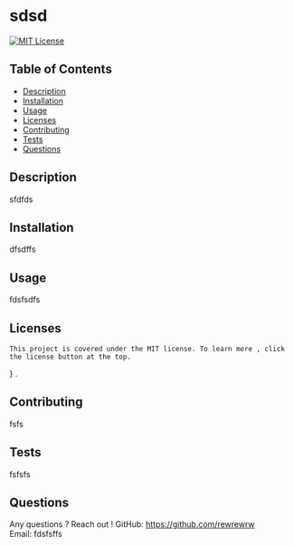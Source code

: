 # sdsd

  [![MIT License](https://img.shields.io/badge/license-MIT-blue)](https://choosealicense.com/licenses/mit/)
    

  
  ## Table of Contents
  * [Description](#description)
  * [Installation](#installation)
  * [Usage](#usage)
  * [Licenses](#licenses)
  * [Contributing](#contributing)
  * [Tests](#tests)
  * [Questions](#questions)

  
  ## Description
  sfdfds

  ## Installation
  dfsdffs

  ## Usage
  fdsfsdfs

  ## Licenses
  
    This project is covered under the MIT license. To learn more , click the license button at the top.
} .

  ## Contributing
  fsfs

  ## Tests
  fsfsfs
  
  ## Questions
  Any questions ? Reach out !
  GitHub: https://github.com/rewrewrw  
  Email: fdsfsffs

